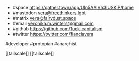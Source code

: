 - #space https://gather.town/app/UIn5AAlVh3IUSKiP/home
- #mastodon vera@freethinkers.lgbt
- #matrix vera@fairydust.space
- #email veronika.m.winters@gmail.com
- #github https://github.com/fuck-capitalism
- #twitter https://twitter.com/flanciavera

#developer
#protopian
#anarchist

[[tailscale]]
[[tailscale]]